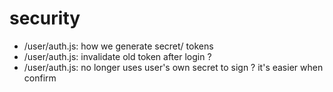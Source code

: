 # security
 - /user/auth.js: how we generate secret/ tokens
 - /user/auth.js: invalidate old token after login ?
 - /user/auth.js: no longer uses user's own secret to sign ? it's easier when confirm